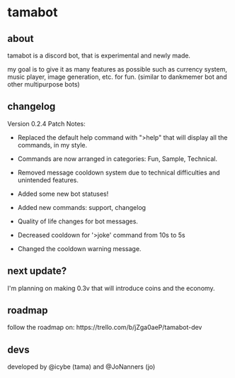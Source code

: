 # tamabot

<h2> about </h2>
tamabot is a discord bot, that is experimental and newly made.

my goal is to give it as many features as possible such as currency system, music player, image generation, etc. for fun.
(similar to dankmemer bot and other multipurpose bots)

<h2> changelog </h2>
Version 0.2.4 Patch Notes:

- Replaced the default help command with ">help" that will display all the commands, in my style.

- Commands are now arranged in categories: Fun, Sample, Technical.

- Removed message cooldown system due to technical difficulties and unintended features.

- Added some new bot statuses!

- Added new commands: support, changelog

- Quality of life changes for bot messages.

- Decreased cooldown for '>joke' command from 10s to 5s

- Changed the cooldown warning message.

<h2> next update? </h2>
I'm planning on making 0.3v that will introduce coins and the economy.

<h2> roadmap </h2>
follow the roadmap on: https://trello.com/b/jZga0aeP/tamabot-dev

<h2> devs </h2>
developed by @icybe (tama) and @JoNanners (jo)
